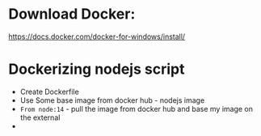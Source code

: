 # Download Docker:

https://docs.docker.com/docker-for-windows/install/



# Dockerizing nodejs script
- Create Dockerfile
- Use Some base image from docker hub - nodejs image
- `From node:14` - pull the image from docker hub and base my image on the external 
- 
